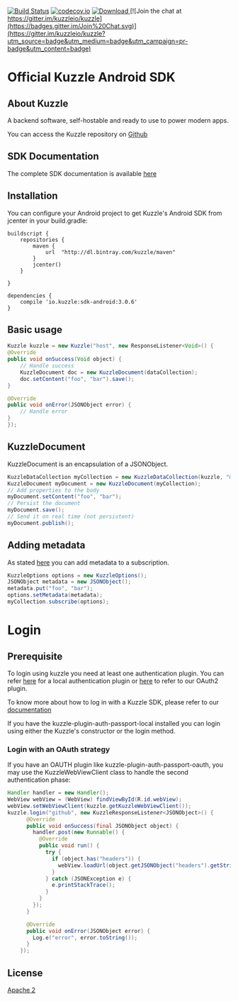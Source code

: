 [![Build Status](https://api.travis-ci.org/kuzzleio/sdk-android.svg?branch=master)](https://travis-ci.org/kuzzleio/sdk-android) [![codecov.io](http://codecov.io/github/kuzzleio/sdk-android/coverage.svg?branch=master)](http://codecov.io/github/kuzzleio/sdk-android?branch=master)
[ ![Download](https://api.bintray.com/packages/kuzzle/maven/kuzzle-sdk-android/images/download.svg) ](https://bintray.com/kblondel/maven/kuzzle-sdk-android/_latestVersion)
[![Join the chat at https://gitter.im/kuzzleio/kuzzle](https://badges.gitter.im/Join%20Chat.svg)](https://gitter.im/kuzzleio/kuzzle?utm_source=badge&utm_medium=badge&utm_campaign=pr-badge&utm_content=badge)

Official Kuzzle Android SDK
======

## About Kuzzle

A backend software, self-hostable and ready to use to power modern apps.

You can access the Kuzzle repository on [Github](https://github.com/kuzzleio/kuzzle)

## SDK Documentation

The complete SDK documentation is available [here](http://docs.kuzzle.io/sdk-reference)

## Installation

You can configure your Android project to get Kuzzle's Android SDK from jcenter in your build.gradle:

    buildscript {
        repositories {
            maven {
                url  "http://dl.bintray.com/kuzzle/maven"
            }
            jcenter()
        }

    }

    dependencies {
        compile 'io.kuzzle:sdk-android:3.0.6'
    }

## Basic usage

```java
Kuzzle kuzzle = new Kuzzle("host", new ResponseListener<Void>() {
@Override
public void onSuccess(Void object) {
    // Handle success
    KuzzleDocument doc = new KuzzleDocument(dataCollection);
    doc.setContent("foo", "bar").save();
}

@Override
public void onError(JSONObject error) {
    // Handle error
}
});
```

## KuzzleDocument

KuzzleDocument is an encapsulation of a JSONObject.

```java
KuzzleDataCollection myCollection = new KuzzleDataCollection(kuzzle, "myNewCollection");
KuzzleDocument myDocument = new KuzzleDocument(myCollection);
// Add properties to the body
myDocument.setContent("foo", "bar");
// Persist the document
myDocument.save();
// Send it on real time (not persistent)
myDocument.publish();
```

## Adding metadata

As stated [here](http://kuzzle.io/api-reference/#sending-metadata) you can add metadata to a subscription.

```java
KuzzleOptions options = new KuzzleOptions();
JSONObject metadata = new JSONObject();
metadata.put("foo", "bar");
options.setMetadata(metadata);
myCollection.subscribe(options);
```

# Login

## Prerequisite

To login using kuzzle you need at least one authentication plugin. You can refer [here](https://github.com/kuzzleio/kuzzle-plugin-auth-passport-local) for a local authentication plugin
or [here](https://github.com/kuzzleio/kuzzle-plugin-auth-passport-oauth) to refer to our OAuth2 plugin.

To know more about how to log in with a Kuzzle SDK, please refer to our [documentation](http://docs.kuzzle.io/sdk-reference/kuzzle/login/)

If you have the kuzzle-plugin-auth-passport-local installed you can login using either the Kuzzle's constructor or the login method.

### Login with an OAuth strategy

If you have an OAUTH plugin like kuzzle-plugin-auth-passport-oauth, you may use the KuzzleWebViewClient class to handle the second authentication phase:

```java
Handler handler = new Handler();
WebView webView = (WebView) findViewById(R.id.webView);
webView.setWebViewClient(kuzzle.getKuzzleWebViewClient());
kuzzle.login("github", new KuzzleResponseListener<JSONObject>() {
      @Override
      public void onSuccess(final JSONObject object) {
        handler.post(new Runnable() {
          @Override
          public void run() {
            try {
              if (object.has("headers")) {
                webView.loadUrl(object.getJSONObject("headers").getString("Location"));
              }
            } catch (JSONException e) {
              e.printStackTrace();
            }
          }
        });
      }

      @Override
      public void onError(JSONObject error) {
        Log.e("error", error.toString());
      }
    });
```

## License

[Apache 2](LICENSE)
